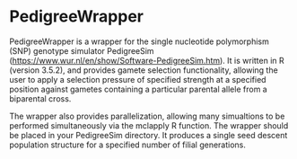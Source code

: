 # PedigreeWrapper
PedigreeWrapper is a wrapper for the single nucleotide polymorphism (SNP) genotype simulator PedigreeSim (https://www.wur.nl/en/show/Software-PedigreeSim.htm). It is written in R (version 3.5.2), and provides gamete selection functionality, allowing the user to apply a selection pressure of specified strength at a specified position against gametes containing a particular parental allele from a biparental cross. 

The wrapper also provides parallelization, allowing many simualtions to be performed simultaneously via the mclapply R function. The wrapper should be placed in your PedigreeSim directory. It produces a single seed descent population structure for a specified number of filial generations. 
